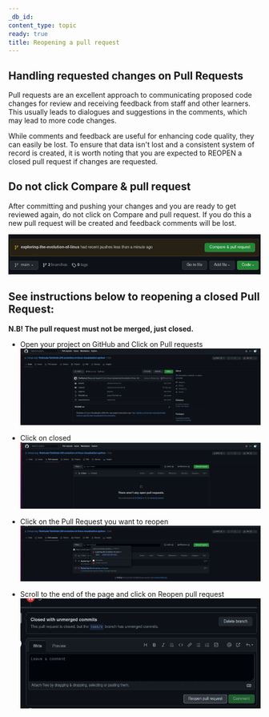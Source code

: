 ```yaml
---
_db_id: 
content_type: topic
ready: true
title: Reopening a pull request
---
```


## Handling requested changes on Pull Requests

Pull requests are an excellent approach to communicating proposed code changes for review and receiving feedback from staff and other learners. This usually leads to dialogues and suggestions in the comments, which may lead to more code changes.

While comments and feedback are useful for enhancing code quality, they can easily be lost. To ensure that data isn't lost and a consistent system of record is created, it is worth noting that you are expected to REOPEN a closed pull request if changes are requested. 

## Do not click Compare & pull request

After committing and pushing your changes and you are ready to get reviewed again, do not click on Compare and pull request. If you do this a new pull request will be created and feedback comments will be lost. 

![](compare&pr.png)

## See instructions below to reopening a closed Pull Request: 

**N.B! The pull request must not be merged, just closed.**

- Open your project on GitHub and Click on Pull requests 
![](project-page.png)

- Click on closed
![](closed.png)

- Click on the Pull Request you want to reopen
![](pr.png)

- Scroll to the end of the page and click on Reopen pull request
![](reopen.png)
